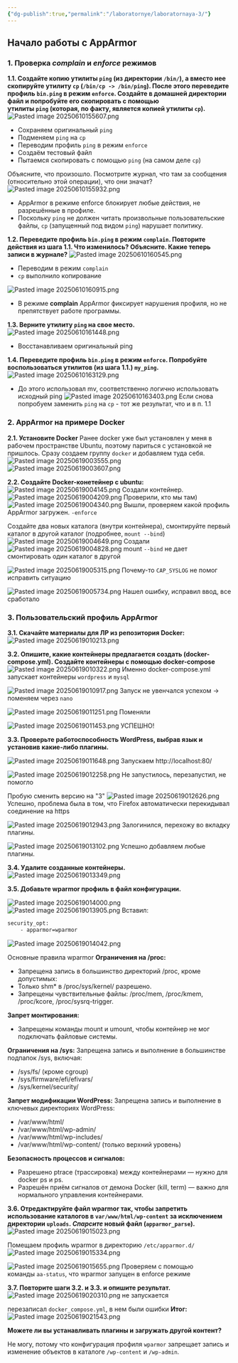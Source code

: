 ```yaml
---
{"dg-publish":true,"permalink":"/laboratornye/laboratornaya-3/"}
---
```



## Начало работы с AppArmor

### 1. Проверка _complain_ и _enforce_ режимов

**1.1. Создайте копию утилиты `ping` (из директории `/bin/`), а вместо нее скопируйте утилиту `cp` (`/bin/cp -> /bin/ping`). После этого переведите профиль `bin.ping` в режим `enforce`. Создайте в домашней директории файл и попробуйте его скопировать с помощью утилиты `ping` (которая, по факту, является копией утилиты `cp`).**
![Pasted image 20250610155607.png](/img/user/Pasted%20image%2020250610155607.png)
- Сохраняем оригинальный `ping`
- Подменяем `ping` на `cp`
- Переводим профиль `ping` в режим `enforce`
- Создаём тестовый файл
- Пытаемся скопировать с помощью `ping` (на самом деле `cp`)

Объясните, что произошло. Посмотрите журнал, что там за сообщения (относительно этой операции), что они значат?
![Pasted image 20250610155932.png](/img/user/Pasted%20image%2020250610155932.png)
- AppArmor в режиме enforce блокирует любые действия, не разрешённые в профиле.
- Поскольку `ping` не должен читать произвольные пользовательские файлы, `cp` (запущенный под видом `ping`) нарушает политику.

**1.2. Переведите профиль `bin.ping` в режим `complain`. Повторите действия из шага 1.1. Что изменилось? Объясните. Какие теперь записи в журнале?**
![Pasted image 20250610160545.png](/img/user/Pasted%20image%2020250610160545.png)
- Переводим в режим `complain`
- `cp` выполнило копирование

![Pasted image 20250610160915.png](/img/user/Pasted%20image%2020250610160915.png)
- В режиме **complain** AppArmor фиксирует нарушения профиля, но не препятствует работе программы.

**1.3. Верните утилиту `ping` на свое место.**
![Pasted image 20250610161448.png](/img/user/Pasted%20image%2020250610161448.png)
- Восстанавливаем оригинальный ping

**1.4. Переведите профиль `bin.ping` в режим `enforce`. Попробуйте воспользоваться утилитов (из шага 1.1.) `my_ping`.**
![Pasted image 20250610163129.png](/img/user/Pasted%20image%2020250610163129.png)
- До этого использовал mv, соответственно логично использовать исходный ping
![Pasted image 20250610163403.png](/img/user/Pasted%20image%2020250610163403.png)
Если снова попробуем заменить `ping` на `cp` - тот же результат, что и в п. 1.1

### 2. AppArmor на примере Docker

**2.1. Установите Docker**
Ранее docker уже был установлен у меня в рабочем пространстве Ubuntu, поэтому париться с установкой не пришлось. Сразу создаем группу `docker` и добавляем туда себя.
![Pasted image 20250619003555.png](/img/user/Pasted%20image%2020250619003555.png)
![Pasted image 20250619003607.png](/img/user/Pasted%20image%2020250619003607.png)

**2.2. Создайте Docker-конетейнер с ubuntu:**
![Pasted image 20250619004145.png](/img/user/Pasted%20image%2020250619004145.png)
Создали контейнер.
![Pasted image 20250619004209.png](/img/user/Pasted%20image%2020250619004209.png)
Проверили, кто мы там)
![Pasted image 20250619004340.png](/img/user/Pasted%20image%2020250619004340.png)
Вышли, проверяем какой профиль AppArmor загружен. `-enforce`

Создайте два новых каталога (внутри контейнера), смонтируйте первый каталог в другой каталог (подробнее, `mount --bind`)
![Pasted image 20250619004649.png](/img/user/Pasted%20image%2020250619004649.png)
Создали
![Pasted image 20250619004828.png](/img/user/Pasted%20image%2020250619004828.png)
mount `--bind` не дает смонтировать один каталог в другой

![Pasted image 20250619005315.png](/img/user/Pasted%20image%2020250619005315.png)
Почему-то `CAP_SYSLOG` не помог исправить ситуацию

![Pasted image 20250619005734.png](/img/user/Pasted%20image%2020250619005734.png)
Нашел ошибку, исправил ввод, все сработало

### 3. Пользовательский профиль AppArmor
**3.1. Скачайте материалы для ЛР из репозитория Docker:**
![Pasted image 20250619010213.png](/img/user/Pasted%20image%2020250619010213.png)

**3.2. Опишите, какие контейнеры предлагается создать (docker-compose.yml). Создайте контейнеры с помощью docker-compose**
![Pasted image 20250619010322.png](/img/user/Pasted%20image%2020250619010322.png)
Именно docker-compose.yml запускает контейнеры `wordpress` и `mysql`

![Pasted image 20250619010917.png](/img/user/Pasted%20image%2020250619010917.png)
Запуск не увенчался успехом -> поменяем через `nano`

![Pasted image 20250619011251.png](/img/user/Pasted%20image%2020250619011251.png)
Поменяли

![Pasted image 20250619011453.png](/img/user/Pasted%20image%2020250619011453.png)
УСПЕШНО!

**3.3. Проверьте работоспособность WordPress, выбрав язык и установив какие-либо плагины.**

![Pasted image 20250619011648.png](/img/user/Pasted%20image%2020250619011648.png)
Запускаем http://localhost:80/

![Pasted image 20250619012258.png](/img/user/Pasted%20image%2020250619012258.png)
Не запустилось, перезапустил, не помогло

Пробую сменить версию на "3"
![Pasted image 20250619012626.png](/img/user/Pasted%20image%2020250619012626.png)
Успешно, проблема была в том, что Firefox автоматически перекидывал соединение на https

![Pasted image 20250619012943.png](/img/user/Pasted%20image%2020250619012943.png)
Залогинился, перехожу во вкладку плагины.


![Pasted image 20250619013102.png](/img/user/Pasted%20image%2020250619013102.png)
Успешно добавляем любые плагины.

**3.4. Удалите созданные контейнеры.**
![Pasted image 20250619013349.png](/img/user/Pasted%20image%2020250619013349.png)

**3.5. Добавьте wparmor профиль в файл конфигурации.**

![Pasted image 20250619014000.png](/img/user/Pasted%20image%2020250619014000.png)
![Pasted image 20250619013905.png](/img/user/Pasted%20image%2020250619013905.png)
Вставил:
``` Bash
security_opt:
    - apparmor=wparmor
```


![Pasted image 20250619014042.png](/img/user/Pasted%20image%2020250619014042.png)

Основные правила wparmor
**Ограничения на /proc:**
 - Запрещена запись в большинство директорий /proc, кроме допустимых:
 - Только shm* в /proc/sys/kernel/ разрешено.
 - Запрещены чувствительные файлы: /proc/mem, /proc/kmem, /proc/kcore, /proc/sysrq-trigger.

**Запрет монтирования:**
 - Запрещены команды mount и umount, чтобы контейнер не мог подключать файловые системы.

**Ограничения на /sys:**
Запрещена запись и выполнение в большинстве подпапок /sys, включая:
 - /sys/fs/ (кроме cgroup)
 - /sys/firmware/efi/efivars/
 - /sys/kernel/security/

**Запрет модификации WordPress:**
Запрещена запись и выполнение в ключевых директориях WordPress:
 - /var/www/html/
 - /var/www/html/wp-admin/
 - /var/www/html/wp-includes/
 - /var/www/html/wp-content/ (только верхний уровень)

**Безопасность процессов и сигналов:**
 - Разрешено ptrace (трассировка) между контейнерами — нужно для docker ps и ps.
 - Разрешён приём сигналов от демона Docker (kill, term) — важно для нормального управления контейнерами.

**3.6. Отредактируйте файл wparmor так, чтобы запретить использование каталогов в `var/www/html/wp-content` за исключением директории `uploads`. _Спарсите_ новый файл (`apparmor_parse`).**
![Pasted image 20250619015023.png](/img/user/Pasted%20image%2020250619015023.png)

Помещаем профиль wparmor в директорию `/etc/apparmor.d/`
![Pasted image 20250619015334.png](/img/user/Pasted%20image%2020250619015334.png)

![Pasted image 20250619015655.png](/img/user/Pasted%20image%2020250619015655.png)
Проверяем с помощью команды `aa-status`, что wparmor запущен в enforce режиме

**3.7. Повторите шаги 3.2. и 3.3. и опишите результат.**
![Pasted image 20250619020310.png](/img/user/Pasted%20image%2020250619020310.png)
не запускается

перезаписал `docker_compose.yml`, в нем были ошибки
**Итог:**
![Pasted image 20250619021543.png](/img/user/Pasted%20image%2020250619021543.png)

**Можете ли вы устанавливать плагины и загружать другой контент?**

Не могу, потому что конфигурация профиля `wparmor` запрещает запись и изменение объектов в каталоге `/wp-content` и `/wp-admin`.
